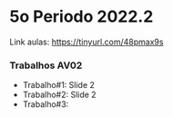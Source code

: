 # 5o Periodo 2022.2

Link aulas: https://tinyurl.com/48pmax9s


### Trabalhos AV02

- Trabalho#1: Slide 2
- Trabalho#2: Slide 2
- Trabalho#3: 
